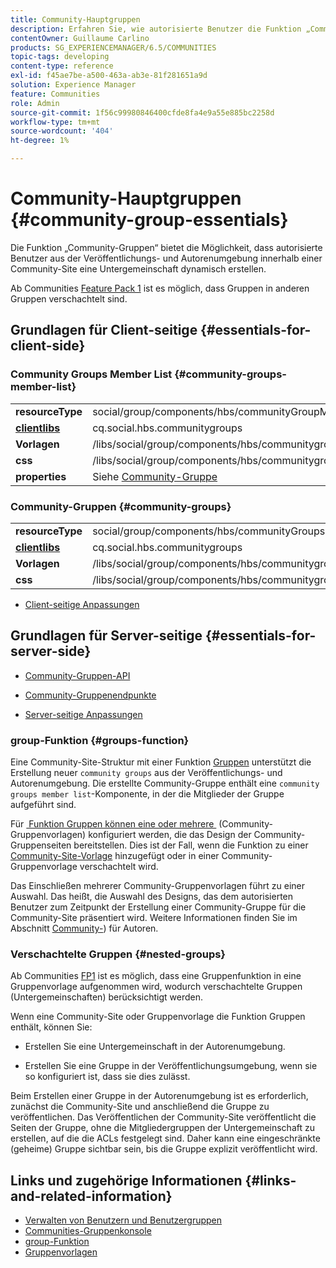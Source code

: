 ```yaml
---
title: Community-Hauptgruppen
description: Erfahren Sie, wie autorisierte Benutzer die Funktion „Community-Gruppen“ verwenden können, um eine Untergemeinschaft innerhalb einer Community-Site dynamisch zu erstellen.
contentOwner: Guillaume Carlino
products: SG_EXPERIENCEMANAGER/6.5/COMMUNITIES
topic-tags: developing
content-type: reference
exl-id: f45ae7be-a500-463a-ab3e-81f281651a9d
solution: Experience Manager
feature: Communities
role: Admin
source-git-commit: 1f56c99980846400cfde8fa4e9a55e885bc2258d
workflow-type: tm+mt
source-wordcount: '404'
ht-degree: 1%

---
```


# Community-Hauptgruppen  {#community-group-essentials}

Die Funktion „Community-Gruppen“ bietet die Möglichkeit, dass autorisierte Benutzer aus der Veröffentlichungs- und Autorenumgebung innerhalb einer Community-Site eine Untergemeinschaft dynamisch erstellen.

Ab Communities [Feature Pack 1](deploy-communities.md#latestfeaturepack) ist es möglich, dass Gruppen in anderen Gruppen verschachtelt sind.

## Grundlagen für Client-seitige {#essentials-for-client-side}

### Community Groups Member List {#community-groups-member-list}

<table>
 <tbody>
  <tr>
   <td> <strong>resourceType</strong></td>
   <td>social/group/components/hbs/communityGroupMemberList</td>
  </tr>
  <tr>
   <td> <a href="clientlibs.md"><strong>clientlibs</strong></a></td>
   <td>cq.social.hbs.communitygroups</td>
  </tr>
  <tr>
   <td> <strong>Vorlagen</strong></td>
   <td> /libs/social/group/components/hbs/communitygroupmemberlist/communitygroupmemberlist.hbs<br /> </td>
  </tr>
  <tr>
   <td> <strong>css</strong></td>
   <td> /libs/social/group/components/hbs/communitygroupmemberlist/clientlibs/memberList.css</td>
  </tr>
  <tr>
   <td><strong>properties</strong></td>
   <td>Siehe <a href="creating-groups.md">Community-Gruppe</a></td>
  </tr>
 </tbody>
</table>

### Community-Gruppen {#community-groups}

<table>
 <tbody>
  <tr>
   <td> <strong>resourceType</strong></td>
   <td>social/group/components/hbs/communityGroups</td>
  </tr>
  <tr>
   <td> <a href="clientlibs.md"><strong>clientlibs</strong></a></td>
   <td>cq.social.hbs.communitygroups</td>
  </tr>
  <tr>
   <td> <strong>Vorlagen</strong></td>
   <td> /libs/social/group/components/hbs/communitygroups/communitygroups.hbs<br /> </td>
  </tr>
  <tr>
   <td> <strong>css</strong></td>
   <td> /libs/social/group/components/hbs/communitygroupmemberlist/clientlibs/communitygroups.css</td>
  </tr>
 </tbody>
</table>

* [Client-seitige Anpassungen](client-customize.md)

## Grundlagen für Server-seitige {#essentials-for-server-side}

* [Community-Gruppen-API](https://developer.adobe.com/experience-manager/reference-materials/6-5/javadoc/com/adobe/cq/social/group/client/api/package-summary.html)

* [Community-Gruppenendpunkte](https://developer.adobe.com/experience-manager/reference-materials/6-5/javadoc/com/adobe/cq/social/group/client/endpoints/package-summary.html)

* [Server-seitige Anpassungen](server-customize.md)

### group-Funktion {#groups-function}

Eine Community-Site-Struktur mit einer Funktion [Gruppen](functions.md#groups-function) unterstützt die Erstellung neuer `community groups` aus der Veröffentlichungs- und Autorenumgebung. Die erstellte Community-Gruppe enthält eine `community groups member list`-Komponente, in der die Mitglieder der Gruppe aufgeführt sind.

Für [&#x200B; Funktion Gruppen können eine oder mehrere &#x200B;](tools-groups.md) (Community-Gruppenvorlagen) konfiguriert werden, die das Design der Community-Gruppenseiten bereitstellen. Dies ist der Fall, wenn die Funktion zu einer [Community-Site-Vorlage](sites.md) hinzugefügt oder in einer Community-Gruppenvorlage verschachtelt wird.

Das Einschließen mehrerer Community-Gruppenvorlagen führt zu einer Auswahl. Das heißt, die Auswahl des Designs, das dem autorisierten Benutzer zum Zeitpunkt der Erstellung einer Community-Gruppe für die Community-Site präsentiert wird. Weitere Informationen finden Sie im Abschnitt [Community-](creating-groups.md)) für Autoren.

### Verschachtelte Gruppen {#nested-groups}

Ab Communities [FP1](deploy-communities.md#latestfeaturepack) ist es möglich, dass eine Gruppenfunktion in eine Gruppenvorlage aufgenommen wird, wodurch verschachtelte Gruppen (Untergemeinschaften) berücksichtigt werden.

Wenn eine Community-Site oder Gruppenvorlage die Funktion Gruppen enthält, können Sie:

* Erstellen Sie eine Untergemeinschaft in der Autorenumgebung.

* Erstellen Sie eine Gruppe in der Veröffentlichungsumgebung, wenn sie so konfiguriert ist, dass sie dies zulässt.

Beim Erstellen einer Gruppe in der Autorenumgebung ist es erforderlich, zunächst die Community-Site und anschließend die Gruppe zu veröffentlichen. Das Veröffentlichen der Community-Site veröffentlicht die Seiten der Gruppe, ohne die Mitgliedergruppen der Untergemeinschaft zu erstellen, auf die die ACLs festgelegt sind. Daher kann eine eingeschränkte (geheime) Gruppe sichtbar sein, bis die Gruppe explizit veröffentlicht wird.

## Links und zugehörige Informationen {#links-and-related-information}

* [Verwalten von Benutzern und Benutzergruppen](users.md)
* [Communities-Gruppenkonsole](groups.md)
* [group-Funktion](functions.md#groups-function)
* [Gruppenvorlagen](tools-groups.md)
